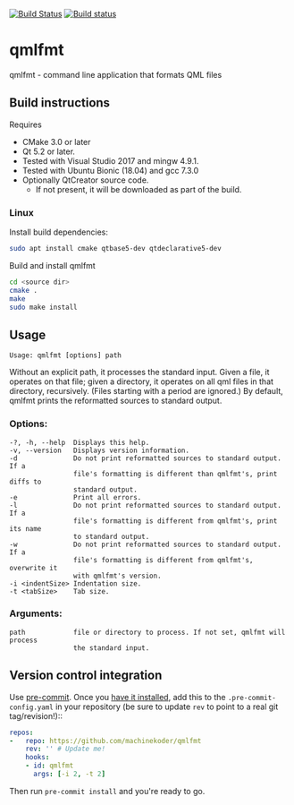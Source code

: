 [![Build Status](https://travis-ci.org/jesperhh/qmlfmt.svg?branch=master)](https://travis-ci.org/jesperhh/qmlfmt)
[![Build status](https://ci.appveyor.com/api/projects/status/qti9p9s9q9r3pkoo/branch/master?svg=true)](https://ci.appveyor.com/project/jesperhh/qmlfmt/branch/master)

# qmlfmt
qmlfmt - command line application that formats QML files

## Build instructions
Requires
- CMake 3.0 or later
- Qt 5.2 or later.
- Tested with Visual Studio 2017 and mingw 4.9.1.
- Tested with Ubuntu Bionic (18.04) and gcc 7.3.0
- Optionally QtCreator source code.
  - If not present, it will be downloaded as part of the build.

### Linux

Install build dependencies:
```bash
sudo apt install cmake qtbase5-dev qtdeclarative5-dev
```

Build and install qmlfmt
```bash
cd <source dir>
cmake .
make
sudo make install
```


## Usage
    Usage: qmlfmt [options] path

Without an explicit path, it processes the standard input. Given a file, it operates on that file; given a directory, it operates on all qml files in that directory, recursively. (Files starting with a period are ignored.) By default, qmlfmt prints the reformatted sources to standard output.

### Options:
    -?, -h, --help  Displays this help.
    -v, --version   Displays version information.
    -d              Do not print reformatted sources to standard output. If a
                    file's formatting is different than qmlfmt's, print diffs to
                    standard output.
    -e              Print all errors.
    -l              Do not print reformatted sources to standard output. If a
                    file's formatting is different from qmlfmt's, print its name
                    to standard output.
    -w              Do not print reformatted sources to standard output. If a
                    file's formatting is different from qmlfmt's, overwrite it
                    with qmlfmt's version.
    -i <indentSize> Indentation size.
    -t <tabSize>    Tab size.

### Arguments:
    path            file or directory to process. If not set, qmlfmt will process
                    the standard input.

## Version control integration

Use [pre-commit](https://pre-commit.com/). Once you [have it
installed](https://pre-commit.com/#install), add this to the
`.pre-commit-config.yaml` in your repository
(be sure to update `rev` to point to a real git tag/revision!)::

```yaml
repos:
-   repo: https://github.com/machinekoder/qmlfmt
    rev: '' # Update me!
    hooks:
    - id: qmlfmt
      args: [-i 2, -t 2]
```

Then run `pre-commit install` and you're ready to go.
